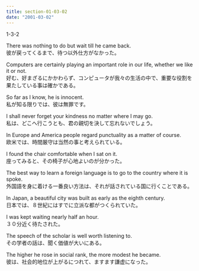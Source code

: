 ```yaml
---
title: section-01-03-02
date: "2001-03-02"
---
```


1-3-2

<!-- end -->

There was nothing to do but wait till he came back.  
彼が戻ってくるまで、待つ以外仕方がなかった。  

Computers are certainly playing an important role in our life, whether we like it or not.  
好む、好まざるにかかわらず、コンピュータが我々の生活の中で、重要な役割を果たしている事は確かである。  

So far as I know, he is innocent.  
私が知る限りでは、彼は無罪です。  

I shall never forget your kindness no matter where I may go.  
私は、どこへ行こうとも、君の親切を決して忘れないでしょう。  

In Europe and America people regard punctuality as a matter of course.  
欧米では、時間厳守は当然の事と考えられている。  

I found the chair comfortable when I sat on it.  
座ってみると、その椅子が心地よいのが分かった。  

The best way to learn a foreign language is to go to the country where it is spoke.  
外国語を身に着ける一番良い方法は、それが話されている国に行くことである。  

In Japan, a beautiful city was built as early as the eighth century.  
日本では、８世紀にはすでに立派な都がつくられていた。  

I was kept waiting nearly half an hour.  
３０分近く待たされた。  

The speech of the scholar is well worth listening to.  
その学者の話は、聞く価値が大いにある。  

The higher he rose in social rank, the more modest he became.  
彼は、社会的地位が上がるにつれて、ますます謙虚になった。  

